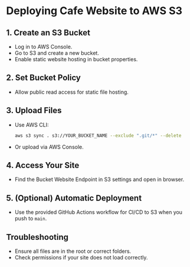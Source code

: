 # Deploying Cafe Website to AWS S3

## 1. Create an S3 Bucket

- Log in to AWS Console.
- Go to S3 and create a new bucket.
- Enable static website hosting in bucket properties.

## 2. Set Bucket Policy

- Allow public read access for static file hosting.

## 3. Upload Files

- Use AWS CLI:
  ```bash
  aws s3 sync . s3://YOUR_BUCKET_NAME --exclude ".git/*" --delete
  ```
- Or upload via AWS Console.

## 4. Access Your Site

- Find the Bucket Website Endpoint in S3 settings and open in browser.

## 5. (Optional) Automatic Deployment

- Use the provided GitHub Actions workflow for CI/CD to S3 when you push to `main`.

## Troubleshooting

- Ensure all files are in the root or correct folders.
- Check permissions if your site does not load correctly.
